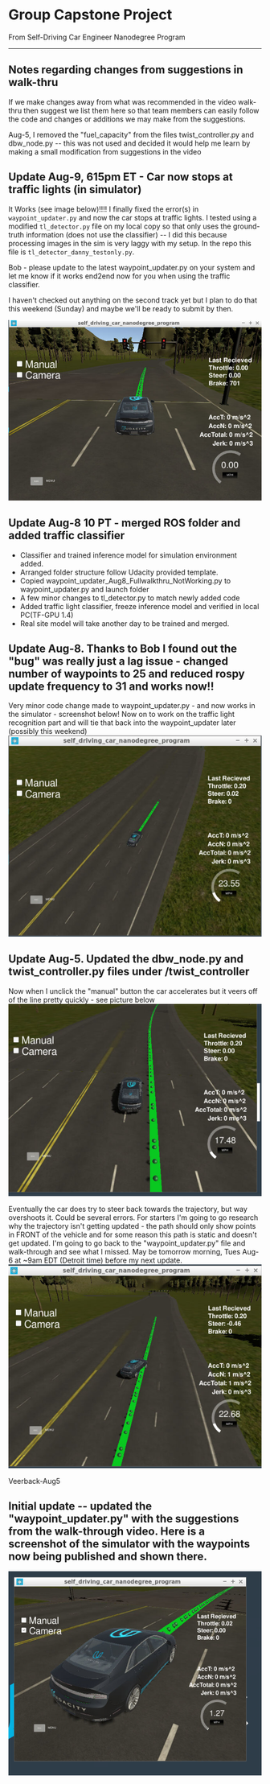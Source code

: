 [//]: # (Image References)
[image5]: ./writeup/SimStopsAtRedLights.PNG "Sim Car Now Stops at Red Lights"
[image4]: ./writeup/SimLagFixed.PNG "Sim Lag Fixed Screenshot"
[image3]: ./writeup/Veerback-Aug5.PNG "Veerback screenshot"
[image2]: ./writeup/Veeroff-Aug5.PNG "Veeroff screenshot"
[image1]: ./writeup/Waypoints_In_Front_Of_Car.PNG "Simulator Screenshot with code updates from first walk-thru video"



# Group Capstone Project
From Self-Driving Car Engineer Nanodegree Program

---

## Notes regarding changes from suggestions in walk-thru
If we make changes away from what was recommended in the video walk-thru then suggest we list them here so that team members can easily follow the code and changes or additions we may make from the suggestions.

Aug-5, I removed the "fuel_capacity" from the files twist_controller.py and dbw_node.py -- this was not used and decided it would help me learn by making a small modification from suggestions in the video


## Update Aug-9, 615pm ET - Car now stops at traffic lights (in simulator) 

It Works (see image below)!!!! I finally fixed the error(s) in `waypoint_updater.py` and now the car stops at traffic lights.  I tested using a modified `tl_detector.py` file on my local copy so that only uses the ground-truth information (does not use the classifier) -- I did this because processing images in the sim is very laggy with my setup.  In the repo this file is `tl_detector_danny_testonly.py`.

Bob - please update to the latest waypoint_updater.py on your system and let me know if it works end2end now for you when using the traffic classifier.

I haven't checked out anything on the second track yet but I plan to do that this weekend (Sunday) and maybe we'll be ready to submit by then.

![alt text][image5]


## Update Aug-8 10 PT - merged ROS folder and added traffic classifier 

* Classifier and trained inference model for simulation environment added. 
* Arranged folder structure follow Udacity provided template.
* Copied waypoint_updater_Aug8_Fullwalkthru_NotWorking.py to waypoint_updater.py and launch folder
* A few minor changes to tl_detector.py to match newly added code
* Added traffic light classifier, freeze inference model and verified in local PC(TF-GPU 1.4) 
* Real site model will take another day to be trained and merged.


## Update Aug-8.  Thanks to Bob I found out the "bug" was really just a lag issue - changed number of waypoints to 25 and reduced rospy update frequency to 31 and works now!!  

Very minor code change made to waypoint_updater.py - and now works in the simulator - screenshot below!  Now on to work on the traffic light recognition part and will tie that back into the waypoint_updater later (possibly this weekend)
![alt text][image4]


## Update Aug-5.  Updated the dbw_node.py and twist_controller.py files under /twist_controller


Now when I unclick the "manual" button the car accelerates but it veers off of the line pretty quickly - see picture below
![alt text][image2]

Eventually the car does try to steer back towards the trajectory, but way overshoots it.  Could be several errors.  For starters I'm going to go research why the trajectory isn't getting updated - the path should only show points in FRONT of the vehicle and for some reason this path is static and doesn't get updated.  I'm going to go back to the "waypoint_updater.py" file and walk-through and see what I missed.  May be tomorrow morning, Tues Aug-6 at ~9am EDT (Detroit time) before my next update.
![alt text][image3]


Veerback-Aug5

## Initial update -- updated the "waypoint_updater.py" with the suggestions from the walk-through video.  Here is a screenshot of the simulator with the waypoints now being published and shown there.
![alt text][image1]
